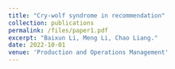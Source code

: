 ```yaml
---
title: "Cry-wolf syndrome in recommendation" 
collection: publications
permalink: /files/paper1.pdf
excerpt: "Baixun Li, Meng Li, Chao Liang."
date: 2022-10-01
venue: 'Production and Operations Management'
---
```

